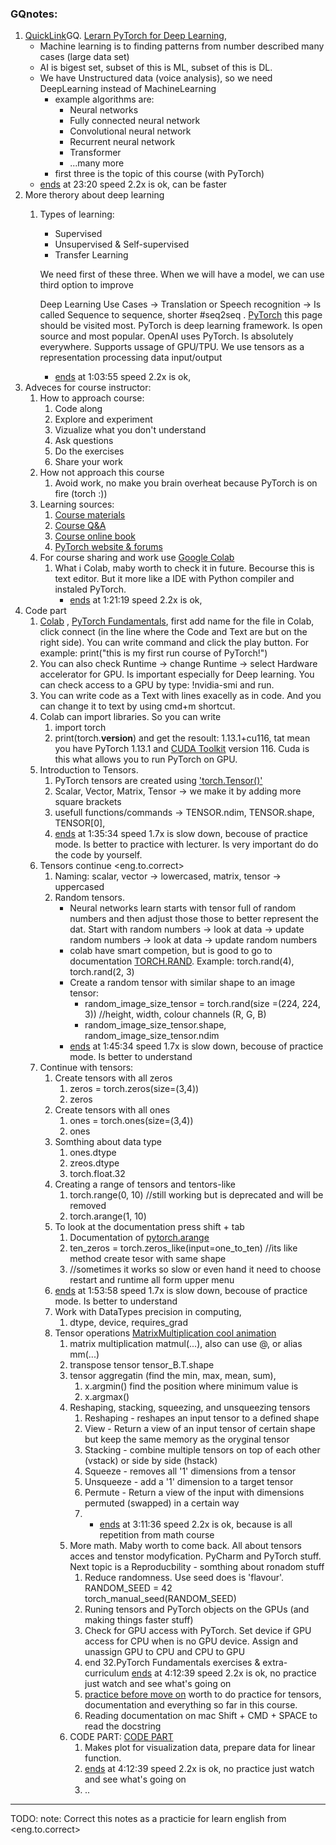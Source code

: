 ### GQnotes:
1. [QuickLink](https://www.youtube.com/watch?v=V_xro1bcAuA)GQ. [Lerarn PyTorch for Deep Learning](https://www.learnpytorch.io/), 
	- Machine learning is to finding patterns from number described many cases (large data set) 
	- AI is bigest set, subset of this is ML, subset of this is DL. 
	- We have Unstructured data (voice analysis), so we need DeepLearning instead of MachineLearning
		- example algorithms are:
			- Neural networks
			- Fully connected neural network
			- Convolutional neural network
			- Recurrent neural network
			- Transformer
			- ...many more
		- first three is the topic of this course (with PyTorch)
	- [ends](https://youtu.be/V_xro1bcAuA?t=1402) at 23:20 speed 2.2x is ok, can be faster
2. More therory about deep learning
	1. Types of learning: 
		- Supervised
		- Unsupervised & Self-supervised
		- Transfer Learning
	
		 We need first of these three. When we will have a model, we can use third option to improve
		
		Deep Learning Use Cases -> Translation or Speech recognition -> Is called Sequence to sequence, shorter #seq2seq . 
		[PyTorch](https://pytorch.org/) this page should be visited most. PyTorch is deep learning framework. Is open source and most popular. OpenAI uses  PyTorch.  Is absolutely everywhere. Supports ussage of GPU/TPU. We use tensors as a representation processing data input/output
		- [ends](https://youtu.be/V_xro1bcAuA?t=3835) at 1:03:55 speed 2.2x is ok,
3. Adveces for course instructor:
	1. How to approach course:
		1. Code along
		2. Explore and experiment
		3. Vizualize what you don't understand
		4. Ask questions
		5. Do the exercises
		6. Share your work
	2. How not approach this course 
		1. Avoid work, no make you brain overheat because PyTorch is on fire (torch :))
	3. Learning sources: 
		1. [Course materials](https://www.github.com/mrdbourke/pytorch-deep-learning)
		2. [Course Q&A](https://www.github.com/mrdbourke/pytorch-deep-learning/discussions)
		3. [Course online book](https://learnpytorch.io)
		4. [PyTorch website & forums](https://pytorch.org/)
	4. For course sharing and work use [Google Colab](https://colab.research.google.com/) 
		1. What i Colab, maby worth to check it in future. Becourse this is text editor. But it  more like a IDE with Python compiler and instaled PyTorch. 
			 - [ends](https://youtu.be/V_xro1bcAuA?t=4879) at 1:21:19 speed 2.2x is ok,
4.  Code part
	1. [Colab](https://colab.research.google.com/) , [PyTorch Fundamentals](https://www.learnpytorch.io/00_pytorch_fundamentals/), first add name for the file in Colab, click connect (in the line where the Code and Text are but on the right side).  You can write command and click the play button. For example: print("this is my first run course of PyTorch!")
	2. You can also check Runtime -> change Runtime -> select Hardware accelerator for GPU. Is important especially for Deep learning. You can check access to a GPU by type: !nvidia-smi and run. 
	3. You can write code as a Text with lines exacelly as in code. And you can change it to text by using cmd+m shortcut.
	4. Colab can import libraries. So you can write
		1. import torch
		2. print(torch.__version__)
			and get the resoult: 1.13.1+cu116, tat mean you have PyTorch 1.13.1 and [CUDA Toolkit](https://www.google.com/search?client=firefox-b-d&q=cludatoolkit) version 116. Cuda is this what allows you to run PyTorch on GPU.
	5. Introduction to Tensors. 
		1. PyTorch tensors are created using ['torch.Tensor()'](https://pytorch.org/docs/stable/tensors.html)
		2. Scalar, Vector, Matrix, Tensor -> we make it by adding more square brackets
		3. usefull functions/commands -> TENSOR.ndim, TENSOR.shape, TENSOR[0], 
		4.  [ends](https://youtu.be/V_xro1bcAuA?t=5734) at 1:35:34 speed 1.7x is slow down, becouse of practice mode. Is better to practice with lecturer. Is very important do do the code by yourself. 
	6. Tensors continue <eng.to.correct>
		1. Naming: scalar, vector -> lowercased, matrix, tensor -> uppercased
		2. Random tensors. 
			- Neural networks learn starts with tensor full of random numbers and then adjust those those to better represent the dat. Start with random numbers -> look at data -> update random numbers -> look at data -> update random numbers
			- colab have smart competion, but is good to go to documentation  [TORCH.RAND](https://pytorch.org/docs/stable/generated/torch.rand.html). Example: torch.rand(4), torch.rand(2, 3)
			- Create a random tensor with similar shape to an image tensor: 
				- random_image_size_tensor = torch.rand(size =(224, 224, 3)) //height, width, colour channels (R, G, B)
				- random_image_size_tensor.shape, random_image_size_tensor.ndim
			-  [ends](https://youtu.be/V_xro1bcAuA?t=6334) at 1:45:34 speed 1.7x is slow down, becouse of practice mode. Is better to understand
	7.  Continue with tensors:
		1. Create tensors with all zeros
			1. zeros = torch.zeros(size=(3,4))
			2. zeros
		2. Create tensors with all ones
			1. ones = torch.ones(size=(3,4))
			2. ones
		3. Somthing about data type
			1. ones.dtype
			2. zreos.dtype
			3. torch.float.32
		4. Creating a range of tensors and tentors-like
			1. torch.range(0, 10) //still working but is deprecated and will be removed
			2. torch.arange(1, 10)
		5. To look at the documentation press shift + tab
			1. Documentation of [pytorch.arange](https://pytorch.org/docs/stable/generated/torch.arange.html)
			2. ten_zeros = torch.zeros_like(input=one_to_ten) //its like method create tesor with same shape
			3. //sometimes it works so slow or even hand it need to choose restart and runtime all form upper menu
		4.  [ends](https://youtu.be/V_xro1bcAuA?t=6838) at 1:53:58 speed 1.7x is slow down, becouse of practice mode. Is better to understand
		6. Work with DataTypes precision in computing, 
			1. dtype, device, requires_grad
		7. Tensor operations [MatrixMultiplication cool animation](http://matrixmultiplication.xyz/)
			1. matrix multiplication matmul(...), also can use @, or alias mm(...)
			2. transpose tensor tensor_B.T.shape
			3. tensor aggregatin (find the min, max, mean, sum), 
				1. x.argmin() find the position where minimum value is
				2. x.argmax()
			4. Reshaping, stacking, squeezing, and unsqueezing tensors
				1. Reshaping - reshapes an input tensor to a defined shape
				2. View - Return a view of an input tensor of certain shape but keep the same memory as the oryginal tensor
				3. Stacking - combine multiple tensors on top of each other (vstack) or side by side (hstack)
				4. Squeeze - removes all '1' dimensions from a tensor
				5. Unsqueeze - add a '1' dimension to a target tensor
				6. Permute - Return a view of the input with dimensions permuted (swapped) in a certain way
				7.  - [ends](https://youtu.be/V_xro1bcAuA?t=11496) at 3:11:36 speed 2.2x is ok, because is all repetition from math course
			8. More math. Maby worth to come back. All about tensors acces and tenstor modyfication. PyCharm and PyTorch stuff. Next topic is a Reproducbility - somthing about ronadom stuff
				1. Reduce randomness. Use seed does is 'flavour'. 
					RANDOM_SEED = 42
					 torch_manual_seed(RANDOM_SEED)
				2. Runing tensors and PyTorch objects on the GPUs (and making things faster stuff)
				3. Check for GPU access with PyTorch. Set device if GPU access for CPU when is no GPU device. Assign and unassign GPU to CPU and CPU to GPU
				4. end 32.PyTorch Fundamentals exercises & extra-curriculum
				   [ends](https://youtu.be/V_xro1bcAuA?t=15159) at 4:12:39 speed 2.2x is ok, no practice just watch and see what's going on
				5. [practice before move on](https://youtu.be/V_xro1bcAuA?t=15246) worth to do practice for tensors, documentation and everything so far in this course.
				6. Reading documentation on mac Shift + CMD + SPACE to read the docstring
			9. CODE PART: [CODE PART](https://youtu.be/V_xro1bcAuA?t=15612)
				1. Makes plot for visualization data, prepare data for linear function. 
				2.   [ends](https://youtu.be/V_xro1bcAuA?t=18450) at 4:12:39 speed 2.2x is ok, no practice just watch and see what's going on
				3. ..
____

TODO: note: Correct this notes as a practicie for learn english from <eng.to.correct>